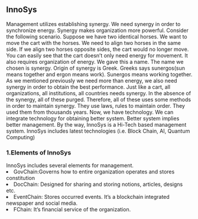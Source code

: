 <h2>InnoSys</h2>
Management utilizes establishing synergy. We need synergy in order to synchronize energy. Synergy makes organization more powerful. Consider the following scenario. Suppose we have two identical horses. We want to move the cart with the horses. We need to align two horses in the same side. If we align two horses opposite sides, the cart would no longer move. You can easily see that the cart doesn’t only need energy for movement. It also requires organization of energy. We gave this a name. The name we chosen is synergy. Origin of synergy is Greek. Greeks says sunergos(sun means together and ergon means work). Sunergos means working together. As we mentioned previously we need more than energy, we also need synergy in order to obtain the best performance. Just like a cart, all organizations, all institutions, all countries needs synergy. In the absence of the synergy, all of these purged. Therefore, all of these uses some methods in order to maintain synergy. They use laws, rules to maintain order. They used them from thousands years. Now, we have technology. We can integrate technology for obtaining better system. Better system implies better management. By the way, InnoSys is a Hi-Tech based management system. InnoSys includes latest technologies (i.e. Block Chain, AI, Quantum Computing)
<h3>1.Elements of InnoSys</h3>
InnoSys includes several elements for management. 
    <li>GovChain:Governs how to entire organization operates and stores constitution</li>
    <li>DocChain: Designed for sharing and storing notions, articles, designs etc.</li>
    <li> EventChain: Stores occurred events. It’s a blockchain integrated newspaper and social media. </li>
    <li> FChain: It’s financial service of the organization.</li>

